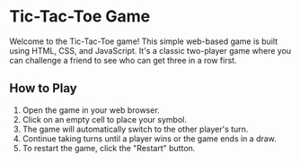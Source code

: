 # Tic-Tac-Toe Game

Welcome to the Tic-Tac-Toe game! This simple web-based game is built using HTML, CSS, and JavaScript. It's a classic two-player game where you can challenge a friend to see who can get three in a row first.

## How to Play

1. Open the game in your web browser.
3. Click on an empty cell to place your symbol.
4. The game will automatically switch to the other player's turn.
5. Continue taking turns until a player wins or the game ends in a draw.
6. To restart the game, click the "Restart" button.